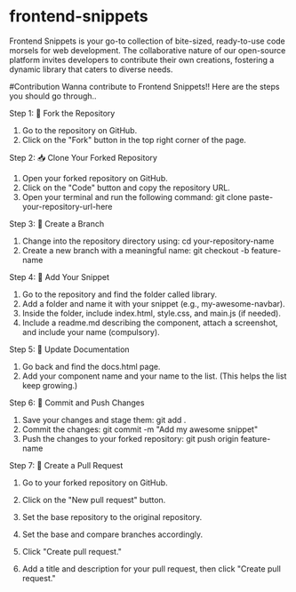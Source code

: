 # frontend-snippets
Frontend Snippets is your go-to collection of bite-sized, ready-to-use code morsels for web development. 
The collaborative nature of our open-source platform invites developers to contribute their own creations, fostering a dynamic library that caters to diverse needs.

#Contribution
Wanna contribute to Frontend Snippets!! Here are the steps you should go through..

Step 1: 🍴 Fork the Repository
1. Go to the repository on GitHub.
2. Click on the "Fork" button in the top right corner of the page.
   
Step 2: 📥 Clone Your Forked Repository
1. Open your forked repository on GitHub.
2. Click on the "Code" button and copy the repository URL.
3. Open your terminal and run the following command:
git clone paste-your-repository-url-here

Step 3: 🌿 Create a Branch
1. Change into the repository directory using:
cd your-repository-name
2. Create a new branch with a meaningful name:
git checkout -b feature-name

Step 4: 🎨 Add Your Snippet
1. Go to the repository and find the folder called library.
2. Add a folder and name it with your snippet (e.g., my-awesome-navbar).
3. Inside the folder, include index.html, style.css, and main.js (if needed).
4. Include a readme.md describing the component, attach a screenshot, and include your name (compulsory).

Step 5: 📄 Update Documentation
1. Go back and find the docs.html page.
2. Add your component name and your name to the list. (This helps the list keep growing.)

Step 6: 💾 Commit and Push Changes
1. Save your changes and stage them:
git add .
2. Commit the changes:
git commit -m "Add my awesome snippet"
3. Push the changes to your forked repository:
git push origin feature-name

Step 7: 🚀 Create a Pull Request
1. Go to your forked repository on GitHub.
2. Click on the "New pull request" button.
3. Set the base repository to the original repository.
4. Set the base and compare branches accordingly.
5. Click "Create pull request."

6. Add a title and description for your pull request, then click "Create pull request." 
